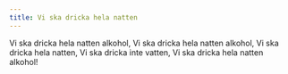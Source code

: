 ```yaml
---
title: Vi ska dricka hela natten
---
```


Vi ska dricka hela natten
alkohol, Vi ska dricka hela
natten alkohol, Vi ska dricka
hela natten, Vi ska dricka inte
vatten, Vi ska dricka hela natten
alkohol!
